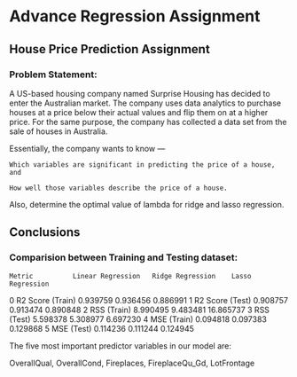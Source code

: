 # Advance Regression Assignment

## House Price Prediction Assignment

### Problem Statement:
 A US-based housing company named Surprise Housing has decided to enter the Australian market. The company uses data analytics to purchase houses at a price below their actual values and flip them on at a higher price. For the same purpose, the company has collected a data set from the sale of houses in Australia.

 Essentially, the company wants to know —

    Which variables are significant in predicting the price of a house, and

    How well those variables describe the price of a house.

Also, determine the optimal value of lambda for ridge and lasso regression.

## Conclusions

### Comparision between Training and Testing dataset:

	Metric			Linear Regression	Ridge Regression	Lasso Regression
0	R2 Score (Train)	0.939759		0.936456		0.886991
1	R2 Score (Test)		0.908757		0.913474		0.890848
2	RSS (Train)		8.990495		9.483481		16.865737
3	RSS (Test)		5.598378		5.308977		6.697230
4	MSE (Train)		0.094818		0.097383		0.129868
5	MSE (Test)		0.114236		0.111244		0.124945


 The five most important predictor variables in our model are:
 
 OverallQual, OverallCond, Fireplaces, FireplaceQu_Gd, LotFrontage

